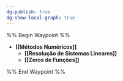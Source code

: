 ```yaml
---
dg-publish: true
dg-show-local-graph: true
---
```


%% Begin Waypoint %%

- **[[Métodos Numéricos]]**
	- **[[Resolução de Sistemas Lineares]]**
	- **[[Zeros de Funções]]**

%% End Waypoint %%

